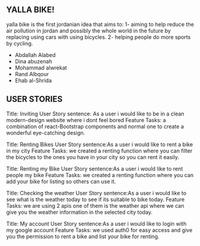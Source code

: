 ## YALLA BIKE!
yalla bike is the first jordanian idea that aims to:
1- aiming to help reduce the air pollution in jordan and possibly the whole world in the future by replacing using cars with using bicycles.
2- helping people do more sports by cycling.


* Abdallah Alabed
* Dina abuzenah
* Mohammad alwrekat
* Rand Albqour
* Ehab al-Shrida


## USER STORIES
Title: Inviting
User Story sentence: As a user i would like to be in a clean modern-design website where i dont feel bored
Feature Tasks: a combination of react-Bootstrap components and normal one to create a wonderful eye-catching design.

Title: Renting Bikes
User Story sentence:As a user i would like to rent a bike in my city
Feature Tasks:  we created a renting function where you can filter the bicycles to the ones you have in your city so you can rent it easily.

Title: Renting my Bike
User Story sentence:As a user i would like to rent people my bike
Feature Tasks:  we created a renting function where you can add your bike for listing so others can use it.

Title: Checking the weather
User Story sentence:As a user i would like to see what is the weather today to see if its suitable to bike today.
Feature Tasks: we are using 2 apis one of them is the weather api where we can give you the weather information in the selected city today.

Title: My account
User Story sentence:As a user i would like to login with my google account
Feature Tasks:  we used auth0 for easy access and give you the permission to rent a bike and list your bike for renting.

